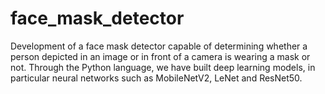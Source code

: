 # face_mask_detector
Development of a face mask detector capable of determining whether a person depicted in an image or in front of a camera is wearing a mask or not. Through the Python language, we have built deep learning models, in particular neural networks such as MobileNetV2, LeNet and ResNet50.

